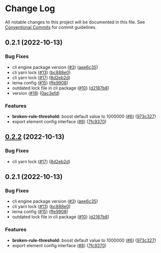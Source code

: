 # Change Log

All notable changes to this project will be documented in this file.
See [Conventional Commits](https://conventionalcommits.org) for commit guidelines.

## 0.2.1 (2022-10-13)


### Bug Fixes

* cli engine package version ([#3](https://github.com/bentatum/tenk/issues/3)) ([aee6c35](https://github.com/bentatum/tenk/commit/aee6c356b3bdbae6cb013d48c6fedbd5bf43a858))
* cli yarn lock ([#13](https://github.com/bentatum/tenk/issues/13)) ([bc888e0](https://github.com/bentatum/tenk/commit/bc888e058f5dce2e436d1ce4b4360bd253343423))
* cli yarn lock ([#17](https://github.com/bentatum/tenk/issues/17)) ([8d2eb2d](https://github.com/bentatum/tenk/commit/8d2eb2dcb4af53ffb61410f0473401a0a908661a))
* lerna config ([#15](https://github.com/bentatum/tenk/issues/15)) ([ffe9908](https://github.com/bentatum/tenk/commit/ffe9908d6f440e0330cc60da9fdeb35ecd11bf81))
* outdated lock file in cli package ([#10](https://github.com/bentatum/tenk/issues/10)) ([d2187b8](https://github.com/bentatum/tenk/commit/d2187b81a407fde48a23ea284b5aca657087946f))
* version ([#18](https://github.com/bentatum/tenk/issues/18)) ([0ac3efd](https://github.com/bentatum/tenk/commit/0ac3efde848900a5732370d3cbd735182c4d0a6d))


### Features

* **broken-rule-threshold:** boost default value to 1000000 ([#6](https://github.com/bentatum/tenk/issues/6)) ([973c327](https://github.com/bentatum/tenk/commit/973c327459cb62f72cc9888b0217dec50d9c7e0e))
* export element config interface ([#8](https://github.com/bentatum/tenk/issues/8)) ([7fc9370](https://github.com/bentatum/tenk/commit/7fc9370f7ec1b37b9e17aac21acfcd68b80d2b11))





## [0.2.2](https://github.com/bentatum/tenk/compare/v0.2.1...v0.2.2) (2022-10-13)


### Bug Fixes

* cli yarn lock ([#17](https://github.com/bentatum/tenk/issues/17)) ([8d2eb2d](https://github.com/bentatum/tenk/commit/8d2eb2dcb4af53ffb61410f0473401a0a908661a))





## 0.2.1 (2022-10-13)


### Bug Fixes

* cli engine package version ([#3](https://github.com/bentatum/tenk/issues/3)) ([aee6c35](https://github.com/bentatum/tenk/commit/aee6c356b3bdbae6cb013d48c6fedbd5bf43a858))
* cli yarn lock ([#13](https://github.com/bentatum/tenk/issues/13)) ([bc888e0](https://github.com/bentatum/tenk/commit/bc888e058f5dce2e436d1ce4b4360bd253343423))
* lerna config ([#15](https://github.com/bentatum/tenk/issues/15)) ([ffe9908](https://github.com/bentatum/tenk/commit/ffe9908d6f440e0330cc60da9fdeb35ecd11bf81))
* outdated lock file in cli package ([#10](https://github.com/bentatum/tenk/issues/10)) ([d2187b8](https://github.com/bentatum/tenk/commit/d2187b81a407fde48a23ea284b5aca657087946f))


### Features

* **broken-rule-threshold:** boost default value to 1000000 ([#6](https://github.com/bentatum/tenk/issues/6)) ([973c327](https://github.com/bentatum/tenk/commit/973c327459cb62f72cc9888b0217dec50d9c7e0e))
* export element config interface ([#8](https://github.com/bentatum/tenk/issues/8)) ([7fc9370](https://github.com/bentatum/tenk/commit/7fc9370f7ec1b37b9e17aac21acfcd68b80d2b11))
